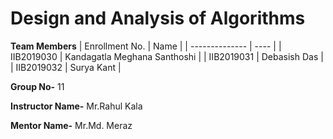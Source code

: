 # Design and Analysis of Algorithms

**Team Members**
|   Enrollment No.  |   Name   | 
|   --------------  |   ----   | 
|    IIB2019030  |   Kandagatla Meghana Santhoshi |
|    IIB2019031  |   Debasish Das | 
|    IIB2019032  |   Surya Kant |

**Group No-** 11

**Instructor Name-** Mr.Rahul Kala

**Mentor Name-** Mr.Md. Meraz

